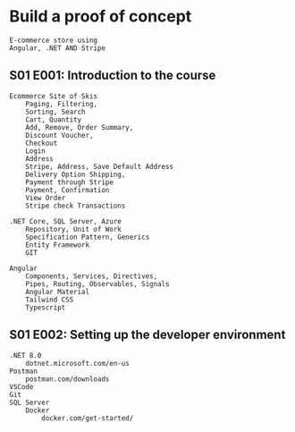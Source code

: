 # Build a proof of concept
    E-commerce store using
    Angular, .NET AND Stripe

## S01 E001: Introduction to the course
	Ecommerce Site of Skis
		Paging, Filtering,
		Sorting, Search
		Cart, Quantity
		Add, Remove, Order Summary,
		Discount Voucher,
		Checkout
		Login
		Address
		Stripe, Address, Save Default Address
		Delivery Option Shipping,
		Payment through Stripe
		Payment, Confirmation
		View Order
		Stripe check Transactions
	
	.NET Core, SQL Server, Azure
        Repository, Unit of Work
        Specification Pattern, Generics
        Entity Framework
	    GIT
	
	Angular
		Components, Services, Directives,
		Pipes, Routing, Observables, Signals
        Angular Material
	    Tailwind CSS
	    Typescript

## S01 E002: Setting up the developer environment
	.NET 8.0
		dotnet.microsoft.com/en-us
	Postman
		postman.com/downloads
	VSCode
	Git
	SQL Server
		Docker
			docker.com/get-started/